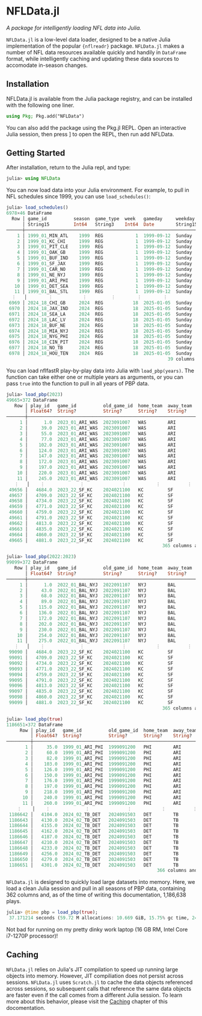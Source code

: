 # NFLData.jl

*A package for intelligently loading NFL data into Julia.*

`NFLData.jl` is a low-level data loader, designed to be a native Julia implementation of the popular `{nflreadr}` package. `NFLData.jl` makes a number of NFL data resources available quickly and handily in `DataFrame` format, while intelligently caching and updating these data sources to accomodate in-season changes.

## Installation

NFLData.jl is available from the Julia package registry, and can be installed with the following one liner.

```julia
using Pkg; Pkg.add("NFLData")
```
You can also add the package using the Pkg.jl REPL. Open an interactive Julia session, then press ] to open the REPL, then run add NFLData.

## Getting Started

After installation, return to the Julia repl, and type:

```julia
julia> using NFLData
```

You can now load data into your Julia environment. For example, to pull in NFL schedules since 1999, you can use `load_schedules()`:

```julia
julia> load_schedules()
6978×46 DataFrame
  Row │ game_id          season  game_type  week   gameday     weekday   gametime  away_te ⋯
      │ String15         Int64   String3    Int64  Date        String15  Time      String3 ⋯
──────┼─────────────────────────────────────────────────────────────────────────────────────
    1 │ 1999_01_MIN_ATL    1999  REG            1  1999-09-12  Sunday    missing   MIN     ⋯
    2 │ 1999_01_KC_CHI     1999  REG            1  1999-09-12  Sunday    missing   KC
    3 │ 1999_01_PIT_CLE    1999  REG            1  1999-09-12  Sunday    missing   PIT
    4 │ 1999_01_OAK_GB     1999  REG            1  1999-09-12  Sunday    missing   OAK
    5 │ 1999_01_BUF_IND    1999  REG            1  1999-09-12  Sunday    missing   BUF     ⋯
    6 │ 1999_01_SF_JAX     1999  REG            1  1999-09-12  Sunday    missing   SF
    7 │ 1999_01_CAR_NO     1999  REG            1  1999-09-12  Sunday    missing   CAR
    8 │ 1999_01_NE_NYJ     1999  REG            1  1999-09-12  Sunday    missing   NE
    9 │ 1999_01_ARI_PHI    1999  REG            1  1999-09-12  Sunday    missing   ARI     ⋯
   10 │ 1999_01_DET_SEA    1999  REG            1  1999-09-12  Sunday    missing   DET
   11 │ 1999_01_BAL_STL    1999  REG            1  1999-09-12  Sunday    missing   BAL
  ⋮   │        ⋮           ⋮         ⋮        ⋮        ⋮          ⋮         ⋮          ⋮   ⋱
 6969 │ 2024_18_CHI_GB     2024  REG           18  2025-01-05  Sunday    13:00:00  CHI
 6970 │ 2024_18_JAX_IND    2024  REG           18  2025-01-05  Sunday    13:00:00  JAX     ⋯
 6971 │ 2024_18_SEA_LA     2024  REG           18  2025-01-05  Sunday    13:00:00  SEA
 6972 │ 2024_18_LAC_LV     2024  REG           18  2025-01-05  Sunday    13:00:00  LAC
 6973 │ 2024_18_BUF_NE     2024  REG           18  2025-01-05  Sunday    13:00:00  BUF
 6974 │ 2024_18_MIA_NYJ    2024  REG           18  2025-01-05  Sunday    13:00:00  MIA     ⋯
 6975 │ 2024_18_NYG_PHI    2024  REG           18  2025-01-05  Sunday    13:00:00  NYG
 6976 │ 2024_18_CIN_PIT    2024  REG           18  2025-01-05  Sunday    13:00:00  CIN
 6977 │ 2024_18_NO_TB      2024  REG           18  2025-01-05  Sunday    13:00:00  NO
 6978 │ 2024_18_HOU_TEN    2024  REG           18  2025-01-05  Sunday    13:00:00  HOU     ⋯
                                                            39 columns and 6957 rows omitted
```

You can load nflfastR play-by-play data into Julia with `load_pbp(years)`. The function can take either one or multiple years as arguments, or you can pass `true` into the function to pull in all years of PBP data.

```julia
julia> load_pbp(2023)
49665×372 DataFrame
   Row │ play_id   game_id          old_game_id  home_team  away_team  season_type  week   ⋯
       │ Float64?  String?          String?      String?    String?    String?      Int32? ⋯
───────┼────────────────────────────────────────────────────────────────────────────────────
     1 │      1.0  2023_01_ARI_WAS  2023091007   WAS        ARI        REG               1 ⋯
     2 │     39.0  2023_01_ARI_WAS  2023091007   WAS        ARI        REG               1
     3 │     55.0  2023_01_ARI_WAS  2023091007   WAS        ARI        REG               1
     4 │     77.0  2023_01_ARI_WAS  2023091007   WAS        ARI        REG               1
     5 │    102.0  2023_01_ARI_WAS  2023091007   WAS        ARI        REG               1 ⋯
     6 │    124.0  2023_01_ARI_WAS  2023091007   WAS        ARI        REG               1
     7 │    147.0  2023_01_ARI_WAS  2023091007   WAS        ARI        REG               1
     8 │    172.0  2023_01_ARI_WAS  2023091007   WAS        ARI        REG               1
     9 │    197.0  2023_01_ARI_WAS  2023091007   WAS        ARI        REG               1 ⋯
    10 │    220.0  2023_01_ARI_WAS  2023091007   WAS        ARI        REG               1
    11 │    245.0  2023_01_ARI_WAS  2023091007   WAS        ARI        REG               1
   ⋮   │    ⋮             ⋮              ⋮           ⋮          ⋮           ⋮         ⋮    ⋱
 49656 │   4684.0  2023_22_SF_KC    2024021100   KC         SF         POST             22
 49657 │   4709.0  2023_22_SF_KC    2024021100   KC         SF         POST             22 ⋯
 49658 │   4734.0  2023_22_SF_KC    2024021100   KC         SF         POST             22
 49659 │   4771.0  2023_22_SF_KC    2024021100   KC         SF         POST             22
 49660 │   4759.0  2023_22_SF_KC    2024021100   KC         SF         POST             22
 49661 │   4791.0  2023_22_SF_KC    2024021100   KC         SF         POST             22 ⋯
 49662 │   4813.0  2023_22_SF_KC    2024021100   KC         SF         POST             22
 49663 │   4835.0  2023_22_SF_KC    2024021100   KC         SF         POST             22
 49664 │   4860.0  2023_22_SF_KC    2024021100   KC         SF         POST             22
 49665 │   4881.0  2023_22_SF_KC    2024021100   KC         SF         POST             22 ⋯
                                                          365 columns and 49644 rows omitted

julia> load_pbp(2022:2023)
99099×372 DataFrame
   Row │ play_id   game_id          old_game_id  home_team  away_team  season_type  week   ⋯
       │ Float64?  String?          String?      String?    String?    String?      Int32? ⋯
───────┼────────────────────────────────────────────────────────────────────────────────────
     1 │      1.0  2022_01_BAL_NYJ  2022091107   NYJ        BAL        REG               1 ⋯
     2 │     43.0  2022_01_BAL_NYJ  2022091107   NYJ        BAL        REG               1
     3 │     68.0  2022_01_BAL_NYJ  2022091107   NYJ        BAL        REG               1
     4 │     89.0  2022_01_BAL_NYJ  2022091107   NYJ        BAL        REG               1
     5 │    115.0  2022_01_BAL_NYJ  2022091107   NYJ        BAL        REG               1 ⋯
     6 │    136.0  2022_01_BAL_NYJ  2022091107   NYJ        BAL        REG               1
     7 │    172.0  2022_01_BAL_NYJ  2022091107   NYJ        BAL        REG               1
     8 │    202.0  2022_01_BAL_NYJ  2022091107   NYJ        BAL        REG               1
     9 │    230.0  2022_01_BAL_NYJ  2022091107   NYJ        BAL        REG               1 ⋯
    10 │    254.0  2022_01_BAL_NYJ  2022091107   NYJ        BAL        REG               1
    11 │    275.0  2022_01_BAL_NYJ  2022091107   NYJ        BAL        REG               1
   ⋮   │    ⋮             ⋮              ⋮           ⋮          ⋮           ⋮         ⋮    ⋱
 99090 │   4684.0  2023_22_SF_KC    2024021100   KC         SF         POST             22
 99091 │   4709.0  2023_22_SF_KC    2024021100   KC         SF         POST             22 ⋯
 99092 │   4734.0  2023_22_SF_KC    2024021100   KC         SF         POST             22
 99093 │   4771.0  2023_22_SF_KC    2024021100   KC         SF         POST             22
 99094 │   4759.0  2023_22_SF_KC    2024021100   KC         SF         POST             22
 99095 │   4791.0  2023_22_SF_KC    2024021100   KC         SF         POST             22 ⋯
 99096 │   4813.0  2023_22_SF_KC    2024021100   KC         SF         POST             22
 99097 │   4835.0  2023_22_SF_KC    2024021100   KC         SF         POST             22
 99098 │   4860.0  2023_22_SF_KC    2024021100   KC         SF         POST             22
 99099 │   4881.0  2023_22_SF_KC    2024021100   KC         SF         POST             22 ⋯
                                                          365 columns and 99078 rows omitted

julia> load_pbp(true)
1186651×372 DataFrame
     Row │ play_id   game_id          old_game_id  home_team  away_team  season_type  week ⋯
         │ Float64?  String?          String?      String?    String?    String?      Int3 ⋯
─────────┼──────────────────────────────────────────────────────────────────────────────────
       1 │     35.0  1999_01_ARI_PHI  1999091200   PHI        ARI        REG               ⋯
       2 │     60.0  1999_01_ARI_PHI  1999091200   PHI        ARI        REG
       3 │     82.0  1999_01_ARI_PHI  1999091200   PHI        ARI        REG
       4 │    103.0  1999_01_ARI_PHI  1999091200   PHI        ARI        REG
       5 │    126.0  1999_01_ARI_PHI  1999091200   PHI        ARI        REG               ⋯
       6 │    150.0  1999_01_ARI_PHI  1999091200   PHI        ARI        REG
       7 │    176.0  1999_01_ARI_PHI  1999091200   PHI        ARI        REG
       8 │    197.0  1999_01_ARI_PHI  1999091200   PHI        ARI        REG
       9 │    218.0  1999_01_ARI_PHI  1999091200   PHI        ARI        REG               ⋯
      10 │    240.0  1999_01_ARI_PHI  1999091200   PHI        ARI        REG
      11 │    260.0  1999_01_ARI_PHI  1999091200   PHI        ARI        REG
    ⋮    │    ⋮             ⋮              ⋮           ⋮          ⋮           ⋮         ⋮  ⋱
 1186642 │   4104.0  2024_02_TB_DET   2024091503   DET        TB         REG
 1186643 │   4130.0  2024_02_TB_DET   2024091503   DET        TB         REG               ⋯
 1186644 │   4155.0  2024_02_TB_DET   2024091503   DET        TB         REG
 1186645 │   4162.0  2024_02_TB_DET   2024091503   DET        TB         REG
 1186646 │   4187.0  2024_02_TB_DET   2024091503   DET        TB         REG
 1186647 │   4210.0  2024_02_TB_DET   2024091503   DET        TB         REG               ⋯
 1186648 │   4233.0  2024_02_TB_DET   2024091503   DET        TB         REG
 1186649 │   4256.0  2024_02_TB_DET   2024091503   DET        TB         REG
 1186650 │   4279.0  2024_02_TB_DET   2024091503   DET        TB         REG
 1186651 │   4301.0  2024_02_TB_DET   2024091503   DET        TB         REG               ⋯
                                                        366 columns and 1186630 rows omitted
```

 `NFLData.jl` is designed to quickly load large datasets into memory. Here, we load a clean Julia session and pull in all seasons of PBP data, containing 362 columns and, as of the time of writing this documentation, 1,186,638 plays.

```julia
julia> @time pbp = load_pbp(true);
 37.171214 seconds (59.72 M allocations: 10.669 GiB, 15.75% gc time, 24.79% compilation time: <1% of which was recompilation)

```

Not bad for running on my pretty dinky work laptop (16 GB RM, Intel Core i7-1270P processor)!

## Caching

`NFLData.jl` relies on Julia's JIT compilation to speed up running large objects into memory. However, JIT compiliation does not persist across sessions. `NFLData.jl` uses `Scratch.jl` to cache the data objects referenced across sessions, so subsequent calls that reference the same data objects are faster even if the call comes from a different Julia session. To learn more about this behavior, please visit the [Caching](caching.md) chapter of this docomentation.
